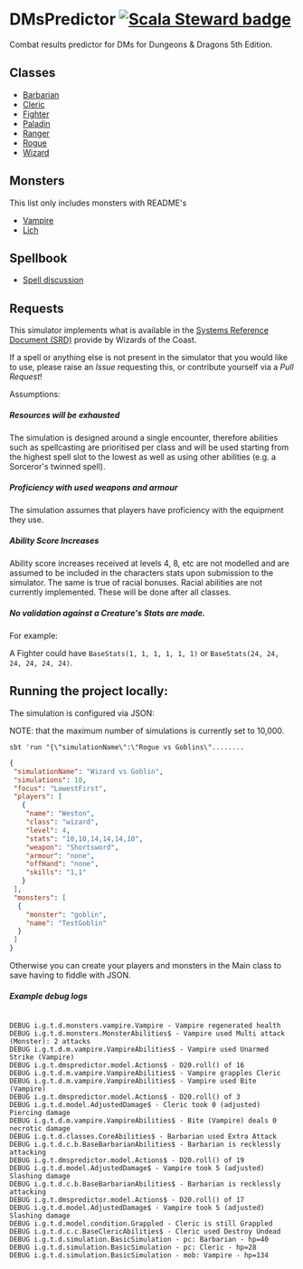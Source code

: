 # DMsPredictor [![Scala Steward badge](https://img.shields.io/badge/Scala_Steward-helping-brightgreen.svg?style=flat&logo=data:image/png;base64,iVBORw0KGgoAAAANSUhEUgAAAA4AAAAQCAMAAAARSr4IAAAAVFBMVEUAAACHjojlOy5NWlrKzcYRKjGFjIbp293YycuLa3pYY2LSqql4f3pCUFTgSjNodYRmcXUsPD/NTTbjRS+2jomhgnzNc223cGvZS0HaSD0XLjbaSjElhIr+AAAAAXRSTlMAQObYZgAAAHlJREFUCNdNyosOwyAIhWHAQS1Vt7a77/3fcxxdmv0xwmckutAR1nkm4ggbyEcg/wWmlGLDAA3oL50xi6fk5ffZ3E2E3QfZDCcCN2YtbEWZt+Drc6u6rlqv7Uk0LdKqqr5rk2UCRXOk0vmQKGfc94nOJyQjouF9H/wCc9gECEYfONoAAAAASUVORK5CYII=)](https://scala-steward.org)
Combat results predictor for DMs for Dungeons & Dragons 5th Edition.

## Classes

- [Barbarian](src/main/scala/io/github/tjheslin1/dmspredictor/classes/barbarian/README.md)
- [Cleric](src/main/scala/io/github/tjheslin1/dmspredictor/classes/cleric/README.md)
- [Fighter](src/main/scala/io/github/tjheslin1/dmspredictor/classes/fighter/README.md)
- [Paladin](src/main/scala/io/github/tjheslin1/dmspredictor/classes/paladin/README.md)
- [Ranger](src/main/scala/io/github/tjheslin1/dmspredictor/classes/ranger/README.md)
- [Rogue](src/main/scala/io/github/tjheslin1/dmspredictor/classes/rogue/README.md)
- [Wizard](src/main/scala/io/github/tjheslin1/dmspredictor/classes/wizard/README.md)

## Monsters

This list only includes monsters with README's

- [Vampire](src/main/scala/io/github/tjheslin1/dmspredictor/monsters/vampire/README.md)
- [Lich](src/main/scala/io/github/tjheslin1/dmspredictor/monsters/lich/README.md)

## Spellbook

- [Spell discussion](src/main/scala/io/github/tjheslin1/dmspredictor/model/spellcasting/spellbook/README.md)

## Requests

This simulator implements what is available in the
[Systems Reference Document (SRD)](http://dnd.wizards.com/articles/features/systems-reference-document-srd)
provide by Wizards of the Coast.

If a spell or anything else is not present in the simulator that you would like to use, please raise an _Issue_ requesting this,
or contribute yourself via a _Pull Request_!

Assumptions:

##### Resources will be exhausted
The simulation is designed around a single encounter, therefore abilities such as spellcasting are prioritised per 
class and will be used starting from the highest spell slot to the lowest as well as using other abilities 
(e.g. a Sorceror's twinned spell).

##### Proficiency with used weapons and armour
The simulation assumes that players have proficiency with the equipment they use.

##### Ability Score Increases

Ability score increases received at levels 4, 8, etc are not modelled and are assumed to be included in
 the characters stats upon submission to the simulator. The same is true of racial bonuses. 
 Racial abilities are not currently implemented. These will be done after all classes.

##### No validation against a Creature's Stats are made.

For example:

A Fighter could have `BaseStats(1, 1, 1, 1, 1, 1)` or `BaseStats(24, 24, 24, 24, 24, 24)`.

## Running the project locally:

The simulation is configured via JSON:

NOTE: that the maximum number of simulations is currently set to 10,000.


`sbt 'run "{\"simulationName\":\"Rogue vs Goblins\"........`

```json
{
 "simulationName": "Wizard vs Goblin",
 "simulations": 10,
 "focus": "LowestFirst",
 "players": [
   {
    "name": "Weston",
    "class": "wizard",
    "level": 4,
    "stats": "10,10,14,14,14,10",
    "weapon": "Shortsword",
    "armour": "none",
    "offHand": "none",
    "skills": "1,1"
   }
 ],
 "monsters": [
  {
    "monster": "goblin",
    "name": "TestGoblin"
  }
 ]
}
```

Otherwise you can create your players and monsters in the Main class to save having to fiddle with JSON.

##### Example debug logs

```

DEBUG i.g.t.d.monsters.vampire.Vampire - Vampire regenerated health
DEBUG i.g.t.d.monsters.MonsterAbilities$ - Vampire used Multi attack (Monster): 2 attacks
DEBUG i.g.t.d.m.vampire.VampireAbilities$ - Vampire used Unarmed Strike (Vampire)
DEBUG i.g.t.dmspredictor.model.Actions$ - D20.roll() of 16
DEBUG i.g.t.d.m.vampire.VampireAbilities$ - Vampire grapples Cleric
DEBUG i.g.t.d.m.vampire.VampireAbilities$ - Vampire used Bite (Vampire)
DEBUG i.g.t.dmspredictor.model.Actions$ - D20.roll() of 3
DEBUG i.g.t.d.model.AdjustedDamage$ - Cleric took 0 (adjusted) Piercing damage
DEBUG i.g.t.d.m.vampire.VampireAbilities$ - Bite (Vampire) deals 0 necrotic damage
DEBUG i.g.t.d.classes.CoreAbilities$ - Barbarian used Extra Attack
DEBUG i.g.t.d.c.b.BaseBarbarianAbilities$ - Barbarian is recklessly attacking
DEBUG i.g.t.dmspredictor.model.Actions$ - D20.roll() of 19
DEBUG i.g.t.d.model.AdjustedDamage$ - Vampire took 5 (adjusted) Slashing damage
DEBUG i.g.t.d.c.b.BaseBarbarianAbilities$ - Barbarian is recklessly attacking
DEBUG i.g.t.dmspredictor.model.Actions$ - D20.roll() of 17
DEBUG i.g.t.d.model.AdjustedDamage$ - Vampire took 5 (adjusted) Slashing damage
DEBUG i.g.t.d.model.condition.Grappled - Cleric is still Grappled
DEBUG i.g.t.d.c.c.BaseClericAbilities$ - Cleric used Destroy Undead
DEBUG i.g.t.d.simulation.BasicSimulation - pc: Barbarian - hp=40
DEBUG i.g.t.d.simulation.BasicSimulation - pc: Cleric - hp=28
DEBUG i.g.t.d.simulation.BasicSimulation - mob: Vampire - hp=134
```
